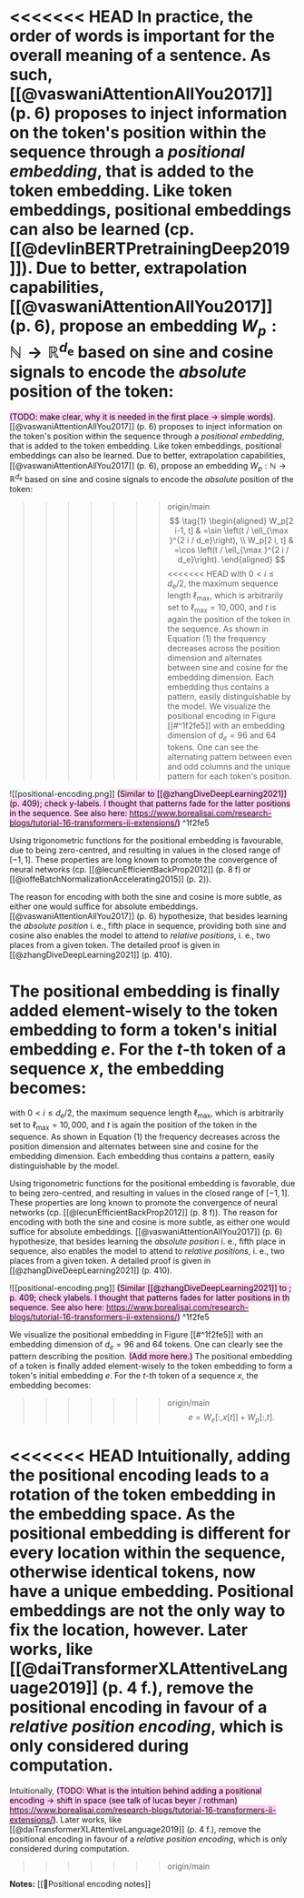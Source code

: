 <<<<<<< HEAD
In practice, the order of words is important for the overall meaning of a sentence. As such, [[@vaswaniAttentionAllYou2017]] (p. 6) proposes to inject information on the token's position within the sequence through a *positional embedding*, that is added to the token embedding. Like token embeddings, positional embeddings can also be learned (cp. [[@devlinBERTPretrainingDeep2019]]). Due to better, extrapolation capabilities, [[@vaswaniAttentionAllYou2017]] (p. 6), propose an embedding $W_p: \mathbb{N} \rightarrow \mathbb{R}^{d_{\mathrm{e}}}$ based on sine and cosine signals to encode the *absolute* position of the token:
=======
<mark style="background: #FFB8EBA6;">(TODO: make clear, why it is needed in the first place -> simple words)</mark>. [[@vaswaniAttentionAllYou2017]] (p. 6) proposes to inject information on the token's position within the sequence through a *positional embedding*, that is added to the token embedding. Like token embeddings, positional embeddings can also be learned. Due to better, extrapolation capabilities, [[@vaswaniAttentionAllYou2017]] (p. 6), propose an embedding $W_p: \mathbb{N} \rightarrow \mathbb{R}^{d_{\mathrm{e}}}$ based on sine and cosine signals to encode the *absolute* position of the token:
>>>>>>> origin/main
$$
\tag{1}
\begin{aligned}
W_p[2 i-1, t] & =\sin \left(t / \ell_{\max }^{2 i / d_e}\right), \\
W_p[2 i, t] & =\cos \left(t / \ell_{\max }^{2 i / d_e}\right).
\end{aligned}
$$
<<<<<<< HEAD
with $0<i \leq d_{\mathrm{e}} / 2$, the maximum sequence length $\ell_{\max}$, which is arbitrarily set to $\ell_{\max}=10{,}000$, and $t$ is again the position of the token in the sequence. As shown in Equation (1) the frequency decreases across the position dimension and alternates between sine and cosine for the embedding dimension. Each embedding thus contains a pattern, easily distinguishable by the model. We visualize the positional encoding in Figure [[#^1f2fe5]] with an embedding dimension of $d_e=96$ and 64 tokens. One can see the alternating pattern between even and odd columns and the unique pattern for each token's position. 

![[positional-encoding.png]]
<mark style="background: #FFB8EBA6;">(Similar to [[@zhangDiveDeepLearning2021]] (p. 409); check y-labels. I thought that patterns fade for the latter positions in the sequence. See also here: https://www.borealisai.com/research-blogs/tutorial-16-transformers-ii-extensions/)</mark> ^1f2fe5

Using trigonometric functions for the positional embedding is favourable, due to being zero-centred, and resulting in values in the closed range of $[-1,1]$. These properties are long known to promote the convergence of neural networks (cp. [[@lecunEfficientBackProp2012]] (p. 8 f) or [[@ioffeBatchNormalizationAccelerating2015]] (p. 2)). 

The reason for encoding with both the sine and cosine is more subtle, as either one would suffice for absolute embeddings. [[@vaswaniAttentionAllYou2017]] (p. 6) hypothesize, that besides learning the *absolute position* i. e., fifth place in sequence, providing both sine and cosine also enables the model to attend to *relative positions*, i. e., two places from a given token. The detailed proof is given in  [[@zhangDiveDeepLearning2021]] (p. 410).

The positional embedding is finally added element-wisely to the token embedding to form a token's initial embedding $e$. For the $t$-th token of a sequence $x$, the embedding becomes:
=======
with $0<i \leq d_{\mathrm{e}} / 2$, the maximum sequence length $\ell_{\max}$, which is arbitrarily set to $\ell_{\max}=10{,}000$, and $t$ is again the position of the token in the sequence. As shown in Equation (1) the frequency decreases across the position dimension and alternates between sine and cosine for the embedding dimension. Each embedding thus contains a pattern, easily distinguishable by the model.

Using trigonometric functions for the positional embedding is favorable, due to being zero-centred, and resulting in values in the closed range of $[-1,1]$. These properties are long known to promote the convergence of neural networks (cp. [[@lecunEfficientBackProp2012]] (p. 8 f)). The reason for encoding with both the sine and cosine is more subtle, as either one would suffice for absolute embeddings. [[@vaswaniAttentionAllYou2017]] (p. 6) hypothesize, that besides learning the *absolute position* i. e., fifth place in sequence, also enables the model to attend to *relative positions*, i. e., two places from a given token. A detailed proof is given in  [[@zhangDiveDeepLearning2021]] (p. 410).

![[positional-encoding.png]]
<mark style="background: #FFB8EBA6;">(Similar [[@zhangDiveDeepLearning2021]] to ; p. 409; check ylabels. I thought that patterns fades for latter positions in th sequence. See also here: https://www.borealisai.com/research-blogs/tutorial-16-transformers-ii-extensions/)</mark> ^1f2fe5

We visualize the positional embedding in Figure [[#^1f2fe5]] with an embedding dimension of $d_e=96$ and 64 tokens. One can clearly see the pattern describing the position. <mark style="background: #FFB8EBA6;">(Add more here.)</mark> The positional embedding of a token is finally added element-wisely to the token embedding to form a token's initial embedding $e$. For the $t$-th token of a sequence $x$, the embedding becomes:
>>>>>>> origin/main
$$
\tag{3}
e=W_e[:, x[t]]+W_p[:, t] .
$$

<<<<<<< HEAD
Intuitionally, adding the positional encoding leads to a rotation of the token embedding in the embedding space. As the positional embedding is different for every location within the sequence, otherwise identical tokens, now have a unique embedding. Positional embeddings are not the only way to fix the location, however. Later works, like [[@daiTransformerXLAttentiveLanguage2019]] (p. 4 f.), remove the positional encoding in favour of a *relative position encoding*, which is only considered during computation.
=======
Intuitionally, <mark style="background: #FFB8EBA6;">(TODO: What is the intuition behind adding a positional encoding -> shift in space (see talk of lucas beyer / rothman) https://www.borealisai.com/research-blogs/tutorial-16-transformers-ii-extensions/)</mark>.  Later works, like [[@daiTransformerXLAttentiveLanguage2019]] (p. 4 f.), remove the positional encoding in favour of a *relative position encoding*, which is only considered during computation.
>>>>>>> origin/main

**Notes:**
[[🧵Positional encoding notes]]